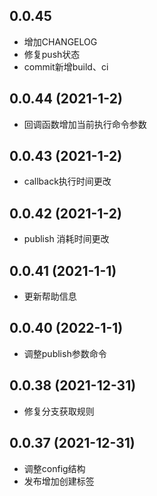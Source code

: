 ## 0.0.45
- 增加CHANGELOG
- 修复push状态
- commit新增build、ci

## 0.0.44 (2021-1-2)
- 回调函数增加当前执行命令参数

## 0.0.43 (2021-1-2)
- callback执行时间更改

## 0.0.42 (2021-1-2)
- publish 消耗时间更改

## 0.0.41 (2021-1-1)
- 更新帮助信息

## 0.0.40 (2022-1-1)
- 调整publish参数命令

## 0.0.38 (2021-12-31)
- 修复分支获取规则

## 0.0.37 (2021-12-31)
- 调整config结构
- 发布增加创建标签